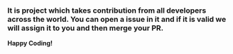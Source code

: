 <h3>It is project which takes contribution from all developers across the world.  You can open a issue in it and if it is valid we will assign it to you and then merge your PR.</h3>
<p><b>Happy Coding!</b></p>
